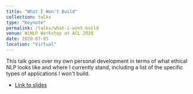 ```yaml
---
title: "What I Won't Build"
collection: talks
type: "Keynote"
permalink: /talks/what-i-wont-build
venue: WiNLP Workshop at ACL 2020
date: 2020-07-05
location: "Virtual"
---
```


This talk goes over my own personal development in terms of what ethical NLP looks like and where I currently stand, including a list of the specific types of applications I won't build.

* [Link to slides](http://www.rctatman.com/files/Tatman_2020_WiNLP_Keynote.pdf)
